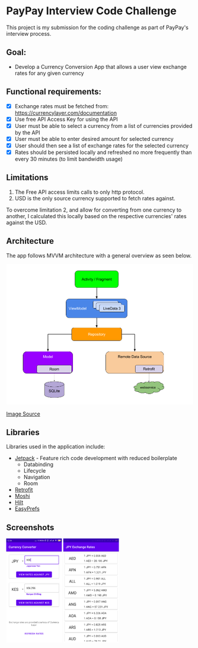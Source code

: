 # PayPay Interview Code Challenge

This project is my submission for the coding challenge as part of PayPay's interview process.

## Goal:
* Develop a Currency Conversion App that allows a user view exchange rates for any given currency

## Functional requirements:

- [x] Exchange rates must be fetched from: https://currencylayer.com/documentation
- [x] Use free API Access Key for using the API
- [x] User must be able to select a currency from a list of currencies provided by the API
- [x] User must be able to enter desired amount for selected currency
- [x] User should then see a list of exchange rates for the selected currency
- [x] Rates should be persisted locally and refreshed no more frequently than every 30 minutes (to limit bandwidth usage)

## Limitations
1. The Free API access limits calls to only http protocol.
2. USD is the only source currency supported to fetch rates against.

To overcome limitation 2, and allow for converting from one currency to another, I calculated this locally based on the respective currencies' rates against the USD.

## Architecture
The app follows MVVM architecture with a general overview as seen below.

![Screenshot](images/architecture.png)

[Image Source](https://developer.android.com/topic/libraries/architecture/images/final-architecture.png)

## Libraries

Libraries used in the application include:

* [Jetpack](https://developer.android.com/jetpack) - Feature rich code development with reduced boilerplate
  - Databinding
  - Lifecycle
  - Navigation
  - Room
* [Retrofit](https://github.com/square/retrofit)
* [Moshi](https://github.com/square/moshi)
* [Hilt](https://developer.android.com/training/dependency-injection/hilt-android)
* [EasyPrefs](https://github.com/Pixplicity/EasyPrefs)

## Screenshots
<img src="images/screenshot_1.png" width=150 height=280>

<img src="images/screenshot_2.png" width=150 height=280>

